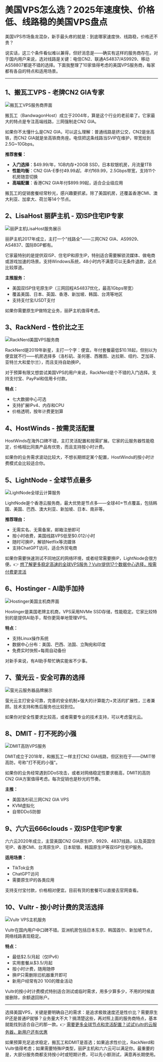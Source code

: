 # 美国VPS怎么选？2025年速度快、价格低、线路稳的美国VPS盘点

美国VPS市场鱼龙混杂，新手最头疼的就是：到底哪家速度快、线路稳，价格还不贵？

说实话，这三个条件看似难以兼得，但好消息是——确实有这样的服务商存在。对于国内用户来说，选对线路是关键：电信CN2、联通AS4837/AS9929、移动AS58807都是不错的选择。下面我整理了10家值得考虑的美国VPS服务商，每家都有各自的特点和适用场景。

---

## 1、搬瓦工VPS - 老牌CN2 GIA专家

![搬瓦工VPS服务商界面](image/44664207556557.webp)

搬瓦工（BandwagonHost）成立于2004年，算是这个行业的老前辈了。它家最大的特点是专注高端线路，三网强制走CN2 GIA。

如果你不太懂什么是CN2 GIA，可以这么理解：普通线路是挤公交，CN2是坐高铁，而CN2 GIA就是坐高铁商务座。电信把这条线路当SVIP在维护，带宽给到2.5G~10Gbps。

**推荐套餐：**
- **入门选择**：$49.99/年，1GB内存+20GB SSD，日本软银机房，月流量1TB
- **性能均衡**：CN2 GIA-E季付$49.99起，年付$169.99，2.5Gbps带宽，支持11个机房随意切换
- **高端配置**：香港CN2 GIA年付$899.99起，适合企业级应用

搬瓦工的促销套餐经常秒光，感兴趣要抓紧。除了美国机房，还覆盖香港CMI、澳大利亚、加拿大、荷兰等14个节点。

## 2、LisaHost 丽萨主机 - 双ISP住宅IP专家

![丽萨主机LisaHost服务展示](image/17057239660825.webp)

丽萨主机2017年成立，主打一个"线路全"——三网CN2 GIA、AS9929、AS4837、国际BGP都有。

它家最特别的是提供双ISP、住宅IP和原生IP，特别适合需要解锁流媒体、做电商或游戏加速的场景。支持Windows系统，48小时内不满意可以无条件退款，这点比较厚道。

**主推服务：**
- 美国双ISP住宅原生IP（三网回程AS4837优化，最高1Gbps带宽）
- 覆盖美国、日本、英国、香港、新加坡、韩国、台湾等地区
- 支持支付宝/USDT支付

如果你需要原生IP做特定业务，丽萨主机值得考虑。

## 3、RackNerd - 性价比之王

![RackNerd美国VPS服务商](image/19030247870.webp)

RackNerd是2019年新星，主打一个字：便宜。年付套餐最低$10.18起，但别以为便宜就不行——机房选择多（洛杉矶、圣何塞、西雅图、达拉斯、纽约、芝加哥、亚特兰大和爱尔兰），而且支持自助换IP。

对于预算有限又想尝试美国VPS的用户来说，RackNerd是个不错的入门选择。支持支付宝、PayPal和信用卡付款。

**特点：**
- 七大数据中心可选
- 支持扩展IPv4、内存和CPU
- 价格透明，按年计费更划算

## 4、HostWinds - 按需灵活配置



HostWinds在海外口碑不错，主打灵活配置和按需扩展。它家的云服务器性能稳定，价格相比同类产品有优势，而且支持按小时计费。

如果你的业务需求波动比较大，不想长期绑定某个配置，HostWinds的按小时计费模式会比较适合你。

## 5、LightNode - 全球节点最多

![LightNode全球云计算服务](image/347866562352.webp)

LightNode是个香港云服务商，最大优势是节点多——全球40+节点覆盖，包括韩国、美国、巴西、澳大利亚、新加坡、日本、南非等。

**推荐理由：**
- 无需实名、无需备案，邮箱注册即可
- 按小时收费，美国线路VPS低至$0.012/小时
- 随时可换IP，解锁Netflix等流媒体
- 支持ChatGPT访问，适合外贸电商

如果你需要快速测试不同地区的网络环境，或者经常需要换IP，LightNode会很方便。👉 [想了解更多稳定高速的全球VPS服务？Vultr提供17个数据中心选择，按需付费更灵活](https://www.vultr.com/?ref=9738262-9J)

## 6、Hostinger - AI助手加持

![Hostinger美国主机商界面](image/72157623399.webp)

Hostinger是美国老牌主机商，VPS采用NVMe SSD存储，性能稳定。它家比较特别的是提供AI助手，帮你更简单地管理VPS。

**特点：**
- 支持Linux操作系统
- 数据中心分布：美国、巴西、法国、立陶宛和印度
- 免费实时快照+每周自动备份

对新手来说，有AI助手帮忙确实能省不少事。

## 7、萤光云 - 安全可靠的选择

![萤光云服务器品牌展示](image/755071147528959.webp)

萤光云主打安全可靠，完善的安全机制+强大的计算能力+灵活的扩展性，三者兼顾。技术支持和售后服务也比较到位。

如果你对安全性要求比较高，或者需要专业的技术支持，可以考虑萤光云。

## 8、DMIT - 打不死的小强

![DMIT高防VPS服务](image/849355229.webp)

DMIT成立于2018年，和搬瓦工一样主打CN2 GIA线路，但区别在于——DMIT带高防，号称"打不死的小强"。

如果你的业务经常遇到DDoS攻击，或者对网络稳定性要求极高，DMIT的高防CN2 GIA方案值得考虑。每次促销也是秒光的节奏。

**主推：**
- 美国洛杉矶三网CN2 GIA VPS
- KVM虚拟化
- 自带DDoS防御

## 9、六六云666clouds - 双ISP住宅IP专家

六六云2020年成立，主营美国CN2 GIA原生IP、9929、4837线路，以及英国住宅IP、香港CMI、台湾原生IP、日本软银、韩国原生IP等双ISP住宅IP服务。

**适用场景：**
- TikTok业务
- ChatGPT访问
- 需要原生IP的各类应用

支持支付宝付款，价格相对便宜。目前有货的套餐可以直接去官网查看。

## 10、Vultr - 按小时计费的灵活选择

![Vultr VPS主机服务](image/542289841411.webp)

Vultr在国内用户中口碑不错。亚洲机房包括日本东京、韩国首尔、新加坡节点，网络线路表现稳定。

**特点：**
- 最低$2.5/月起（仅IPv6）
- 实用套餐从$3.5/月起
- 按小时计费，随用随停
- 换IP只需删除旧机器重开即可
- 新用户经常有$20~$100的赠金活动

Vultr的按小时计费模式特别适合测试或临时需求，用多少算多少，不用的时候直接删除，余额退回账户。

---

选择美国VPS，关键是要明确自己的需求：是追求极致速度还是性价比？需要原生IP还是普通IP就够？业务量大不大？搞清楚这些，再对照上面的服务商特点，基本就能找到适合自己的那一款。👉 [需要更多全球节点和灵活配置？试试Vultr的云服务器，新用户还有优惠](https://www.vultr.com/?ref=9738262-9J)

如果预算充足追求稳定，搬瓦工和DMIT是首选；如果追求性价比，RackNerd和Vultr值得考虑；如果需要特殊IP类型，丽萨主机和六六云可以满足你。最重要的是，大部分服务商都支持按小时或短期计费，可以先小额测试，满意再长期使用。

